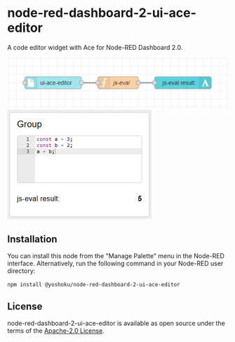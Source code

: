 # node-red-dashboard-2-ui-ace-editor

A code editor widget with Ace for Node-RED Dashboard 2.0.

![Example of flow](examples/flows.png)
![Example of dashboard](examples/dashboard.png)

## Installation

You can install this node from the "Manage Palette" menu in the Node-RED interface.
Alternatively, run the following command in your Node-RED user directory:

```
npm install @yoshoku/node-red-dashboard-2-ui-ace-editor
```

## License

node-red-dashboard-2-ui-ace-editor is available as open source under the terms of
the [Apache-2.0 License](https://github.com/yoshoku/node-red-dashboard-2-ui-ace-editor/blob/main/LICENSE).
